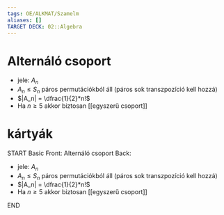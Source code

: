 ```yaml
---
tags: OE/ALKMAT/Szamelm 
aliases: []
TARGET DECK: 02::Algebra
---
```


# Alternáló csoport
- jele: $A_n$
- $A_n \le S_n$ páros permutációkból áll (páros sok transzpozíció kell hozzá)
- $|A_n| = \dfrac{1}{2}*n!$
- Ha $n \ge 5$ akkor biztosan [[egyszerű csoport]]

# kártyák
START
Basic
Front:
Alternáló csoport
Back:
- jele: $A_n$
- $A_n \le S_n$ páros permutációkból áll (páros sok transzpozíció kell hozzá)
- $|A_n| = \dfrac{1}{2}*n!$
- Ha $n \ge 5$ akkor biztosan [[egyszerű csoport]]
<!--ID: 1687726511943-->
END